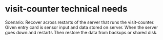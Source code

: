 # visit-counter technical needs

Scenario: Recover across restarts of the server that runs the visit-counter.
Given entry card is sensor input and data stored on server.
When the server goes down and restarts
Then restore the data from backups or shared disk.
